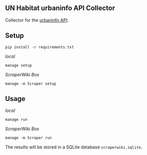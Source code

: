 ## UN Habitat urbaninfo API Collector

Collector for the [urbaninfo API](http://www.devinfo.org/urbaninfo/libraries/aspx/RegDataQuery.aspx).

## Setup

    pip install -r requirements.txt

*local*

    manage setup

*ScraperWiki Box*

    manage -m Scraper setup

## Usage

*local*

    manage run

*ScraperWiki Box*

    manage -m Scraper run

The results will be stored in a SQLite database `scraperwiki.sqlite`.
